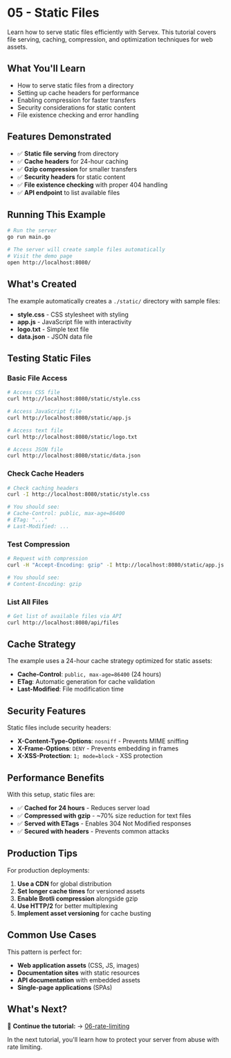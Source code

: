 # 05 - Static Files

Learn how to serve static files efficiently with Servex. This tutorial covers file serving, caching, compression, and optimization techniques for web assets.

## What You'll Learn

- How to serve static files from a directory
- Setting up cache headers for performance
- Enabling compression for faster transfers
- Security considerations for static content
- File existence checking and error handling

## Features Demonstrated

- ✅ **Static file serving** from directory
- ✅ **Cache headers** for 24-hour caching
- ✅ **Gzip compression** for smaller transfers
- ✅ **Security headers** for static content
- ✅ **File existence checking** with proper 404 handling
- ✅ **API endpoint** to list available files

## Running This Example

```bash
# Run the server
go run main.go

# The server will create sample files automatically
# Visit the demo page
open http://localhost:8080/
```

## What's Created

The example automatically creates a `./static/` directory with sample files:

- **style.css** - CSS stylesheet with styling
- **app.js** - JavaScript file with interactivity  
- **logo.txt** - Simple text file
- **data.json** - JSON data file

## Testing Static Files

### Basic File Access
```bash
# Access CSS file
curl http://localhost:8080/static/style.css

# Access JavaScript file  
curl http://localhost:8080/static/app.js

# Access text file
curl http://localhost:8080/static/logo.txt

# Access JSON file
curl http://localhost:8080/static/data.json
```

### Check Cache Headers
```bash
# Check caching headers
curl -I http://localhost:8080/static/style.css

# You should see:
# Cache-Control: public, max-age=86400
# ETag: "..."
# Last-Modified: ...
```

### Test Compression
```bash
# Request with compression
curl -H "Accept-Encoding: gzip" -I http://localhost:8080/static/app.js

# You should see:
# Content-Encoding: gzip
```

### List All Files
```bash
# Get list of available files via API
curl http://localhost:8080/api/files
```


## Cache Strategy

The example uses a 24-hour cache strategy optimized for static assets:

- **Cache-Control**: `public, max-age=86400` (24 hours)
- **ETag**: Automatic generation for cache validation
- **Last-Modified**: File modification time

## Security Features

Static files include security headers:
- **X-Content-Type-Options**: `nosniff` - Prevents MIME sniffing
- **X-Frame-Options**: `DENY` - Prevents embedding in frames
- **X-XSS-Protection**: `1; mode=block` - XSS protection

## Performance Benefits

With this setup, static files are:
- ✅ **Cached for 24 hours** - Reduces server load
- ✅ **Compressed with gzip** - ~70% size reduction for text files
- ✅ **Served with ETags** - Enables 304 Not Modified responses
- ✅ **Secured with headers** - Prevents common attacks

## Production Tips

For production deployments:

1. **Use a CDN** for global distribution
2. **Set longer cache times** for versioned assets
3. **Enable Brotli compression** alongside gzip
4. **Use HTTP/2** for better multiplexing
5. **Implement asset versioning** for cache busting

## Common Use Cases

This pattern is perfect for:
- **Web application assets** (CSS, JS, images)
- **Documentation sites** with static resources
- **API documentation** with embedded assets
- **Single-page applications** (SPAs)

## What's Next?

🎯 **Continue the tutorial:** → [06-rate-limiting](../06-rate-limiting/)

In the next tutorial, you'll learn how to protect your server from abuse with rate limiting. 